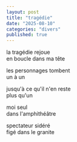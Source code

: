 ```yaml
---
layout: post
title: "tragédie"
date: "2025-08-10"
categories: "divers"
published: true
---
```


la tragédie rejoue  
en boucle dans ma tête  

les personnages tombent  
un à un  

jusqu'à ce qu'il n'en reste  
plus qu'un   

moi seul  
dans l'amphithéâtre  

spectateur sidéré  
figé dans le granite  
